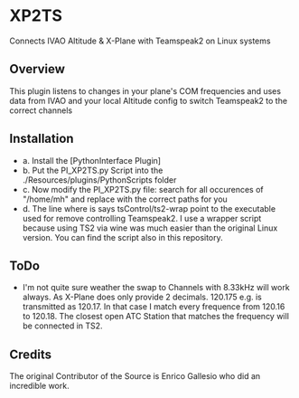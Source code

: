 # XP2TS
Connects IVAO Altitude & X-Plane with Teamspeak2 on Linux systems

## Overview
This plugin listens to changes in your plane's COM frequencies and uses data from IVAO and your local Altitude config to switch Teamspeak2 to the correct channels

## Installation

- a. Install the [PythonInterface Plugin]
- b. Put the PI_XP2TS.py Script into the ./Resources/plugins/PythonScripts folder
- c. Now modify the PI_XP2TS.py file:
	search for all occurences of "/home/mh" and replace with the correct paths for you
- d. The line where is says tsControl/ts2-wrap point to the executable used for remove controlling Teamspeak2. I use a wrapper script because using TS2 via wine was much easier than the original Linux version. You can find the script also in this repository.

## ToDo
- I'm not quite sure weather the swap to Channels with 8.33kHz will work always. As X-Plane does only provide 2 decimals. 120.175 e.g. is transmitted as 120.17. In that case I match every frequence from 120.16 to 120.18. The closest open ATC Station that matches the frequency will be connected in TS2.

## Credits
The original Contributor of the Source is Enrico Gallesio who did an incredible work. 

